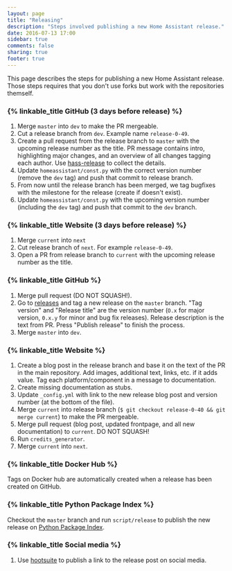 ```yaml
---
layout: page
title: "Releasing"
description: "Steps involved publishing a new Home Assistant release."
date: 2016-07-13 17:00
sidebar: true
comments: false
sharing: true
footer: true
---
```


This page describes the steps for publishing a new Home Assistant release. Those steps requires that you don't use forks but work with the repositories themself. 

### {% linkable_title GitHub (3 days before release) %}

1. Merge `master` into `dev` to make the PR mergeable.
2. Cut a release branch from `dev`. Example name `release-0-49`.
3. Create a pull request from the release branch to `master` with the upcoming release number as the title. PR message contains intro, highlighting major changes, and an overview of all changes tagging each author. Use [hass-release](https://github.com/home-assistant/hass-release) to collect the details.
4. Update `homeassistant/const.py` with the correct version number (remove the `dev` tag) and push that commit to release branch.
5. From now until the release branch has been merged, we tag bugfixes with the milestone for the release (create if doesn't exist).
4. Update `homeassistant/const.py` with the upcoming version number (including the `dev` tag) and push that commit to the `dev` branch.

### {% linkable_title Website (3 days before release) %}

1. Merge `current` into `next`
2. Cut release branch of `next`. For example `release-0-49`.
3. Open a PR from release branch to `current` with the upcoming release number as the title.

### {% linkable_title GitHub %}

1. Merge pull request (DO NOT SQUASH!).
2. Go to [releases](https://github.com/home-assistant/home-assistant/releases) and tag a new release on the `master` branch. "Tag version" and "Release title" are the version number (`O.x` for major version, `0.x.y` for minor and bug fix releases). Release description is the text from PR. Press "Publish release" to finish the process.
3. Merge `master` into `dev`.

### {% linkable_title Website %}

1. Create a blog post in the release branch and base it on the text of the PR in the main repository. Add images, additional text, links, etc. if it adds value. Tag each platform/component in a message to documentation.
2. Create missing documentation as stubs.
3. Update `_config.yml` with link to the new release blog post and version number (at the bottom of the file).
4. Merge `current` into release branch (`$ git checkout release-0-40 && git merge current`) to make the PR mergeable.
5. Merge pull request (blog post, updated frontpage, and all new documentation) to `current`. DO NOT SQUASH!
6. Run `credits_generator`.
7. Merge `current` into `next`.

### {% linkable_title Docker Hub %}

Tags on Docker hub are automatically created when a release has been created on GitHub.

### {% linkable_title Python Package Index %}

Checkout the `master` branch and run `script/release` to publish the new release on [Python Package Index](https://pypi.python.org).

### {% linkable_title Social media %}

1. Use [hootsuite] to publish a link to the release post on social media.

[hootsuite]: https://hootsuite.com/dashboard
